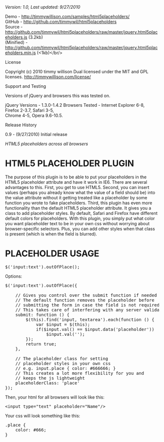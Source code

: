 *Version: 1.0, Last updated: 9/27/2010*

Demo         - <a href="http://timmywillison.com/samples/html5placeholders/">http://timmywillison.com/samples/html5placeholders/</a><br/>
GitHub       - <a href="http://github.com/timmywil/html5placeholders">http://github.com/timmywil/html5placeholders</a><br/>
Source       - <a href="http://github.com/timmywil/html5placeholders/raw/master/jquery.html5placeholders.js">http://github.com/timmywil/html5placeholders/raw/master/jquery.html5placeholders.js</a> (3.2kb)<br/>
(Minified)   - <a href="http://github.com/timmywil/html5placeholders/raw/master/jquery.html5placeholders.min.js">http://github.com/timmywil/html5placeholders/raw/master/jquery.html5placeholders.min.js</a> (<1kb)</br/>

License

Copyright (c) 2010 timmy willison
Dual licensed under the MIT and GPL licenses.
http://timmywillison.com/license/

Support and Testing

Versions of jQuery and browsers this was tested on.

jQuery Versions - 1.3.0-1.4.2
Browsers Tested - Internet Explorer 6-8, Firefox 2-3.7, Safari 3-5,<br/>
Chrome 4-5, Opera 9.6-10.5.

Release History

0.9   - (9/27/2010) Initial release

*HTML5 placeholders across all browsers*

<h1>HTML5 PLACEHOLDER PLUGIN</h1>

The purpose of this plugin is to be able to put your placeholders in the HTML5 placeholder attribute and have it work in IE6.  There are several advantages to this.  First, you get to use HTML5.  Second, you can insert values (perhaps you already know what the value of a field should be) into the value attribute without it getting treated like a placeholder by some function you wrote to fake placeholders.  Third, this plugin has even more functionality than the default HTML5 placeholder attribute.  It gives you a class to add placeholder styles.  By default, Safari and Firefox have different default colors for placeholders.  With this plugin, you simply put what color you want placeholder text to be in your own css without worrying about browser-specific selectors.  Plus, you can add other styles when that class is present (which is when the field is blurred).

<h1>PLACEHOLDER USAGE</h1>

<pre>
$('input:text').outOfPlace();
</pre>

Options:
<pre>
$('input:text').outOfPlace({
    
    // Gives you control over the submit function if needed
    // The default function removes the placeholder before
    // submitting the form in case the field is not required client-side
    // This takes care of interfering with any server validation
    submit: function () {
        $(this).find('input, textarea').each(function () {
            var $input = $(this);
            if($input.val() == $input.data('placeholder'))
                $input.val('');
        });
        return true;
    },

    // The placeholder class for setting
    // placeholder styles in your own css
    // e.g. input.place { color: #666666; }
    // This creates a lot more flexibility for you and
    // keeps the js lightweight
    placeholderClass: 'place'
});
</pre>
  
Then, your html for all browsers will look like this:
<pre>
&lt;input type=&quot;text&quot; placeholder=&quot;Name&quot;/&gt;
</pre>

Your css will look something like this:
<pre>
.place {
    color: #666;
}
</pre>